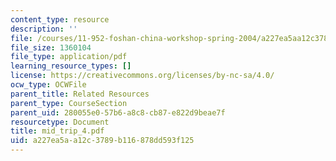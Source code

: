 ```yaml
---
content_type: resource
description: ''
file: /courses/11-952-foshan-china-workshop-spring-2004/a227ea5aa12c3789b116878dd593f125_mid_trip_4.pdf
file_size: 1360104
file_type: application/pdf
learning_resource_types: []
license: https://creativecommons.org/licenses/by-nc-sa/4.0/
ocw_type: OCWFile
parent_title: Related Resources
parent_type: CourseSection
parent_uid: 280055e0-57b6-a8c8-cb87-e822d9beae7f
resourcetype: Document
title: mid_trip_4.pdf
uid: a227ea5a-a12c-3789-b116-878dd593f125
---
```

